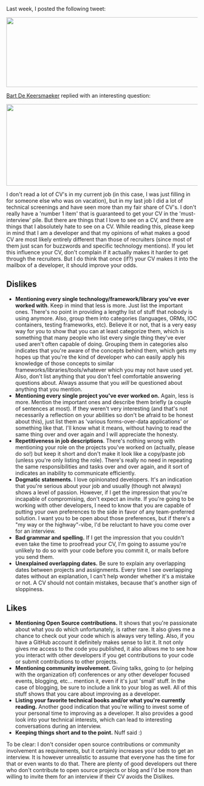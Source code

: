 Last week, I posted the following tweet:

<a href="/postcontent/first.png"><img src="/postcontent/first.png" alt="" title="first" width="546" height="184" class="aligncenter size-full wp-image-3452" /></a>

<a href="http://twitter.com/bart_dk" target="_blank">Bart De Keersmaeker</a> replied with an interesting question:

<a href="/postcontent/second.png"><img src="/postcontent/second.png" alt="" title="second" width="556" height="215" class="aligncenter size-full wp-image-3453" /></a>

I don't read a lot of CV's in my current job (in this case, I was just filling in for someone else who was on vacation), but in my last job I did a lot of technical screenings and have seen more than my fair share of CV's. I don't really have a 'number 1 item' that is guaranteed to get your CV in the 'must-interview' pile. But there are things that I love to see on a CV, and there are things that I absolutely hate to see on a CV. While reading this, please keep in mind that I am a developer and that my opinions of what makes a good CV are most likely entirely different than those of recruiters (since most of them just scan for buzzwords and specific technology mentions). If you let this influence your CV, don't complain if it actually makes it harder to get through the recruiters. But I do think that once (if?) your CV makes it into the mailbox of a developer, it should improve your odds. 

## Dislikes

- **Mentioning every single technology/framework/library you've ever worked with**. Keep in mind that less is more. Just list the important ones. There's no point in providing a lengthy list of stuff that nobody is using anymore. Also, group them into categories (languages, ORMs, IOC containers, testing frameworks, etc). Believe it or not, that is a very easy way for you to show that you can at least categorize them, which is something that many people who list every single thing they've ever used aren't often capable of doing. Grouping them in categories also indicates that you're aware of the concepts behind them, which gets my hopes up that you're the kind of developer who can easily apply his knowledge of those concepts to similar frameworks/libraries/tools/whatever which you may not have used yet. Also, don't list anything that you don't feel comfortable answering questions about. Always assume that you <em>will</em> be questioned about anything that you mention.
- **Mentioning every single project you've ever worked on.** Again, less is more. Mention the important ones and describe them briefly (a couple of sentences at most). If they weren't very interesting (and that's not necessarily a reflection on your abilities so don't be afraid to be honest about this), just list them as 'various forms-over-data applications' or something like that. I'll know what it means, without having to read the same thing over and over again and I will appreciate the honesty.
- **Repetitiveness in job descriptions**. There's nothing wrong with mentioning your role on the projects you've worked on (actually, please do so!) but keep it short and don't make it look like a copy/paste job (unless you're only listing the role). There's really no need in repeating the same responsibilities and tasks over and over again, and it sort of indicates an inability to communicate efficiently.
- **Dogmatic statements.** I love opinionated developers. It's an indication that you're serious about your job and usually (though not always) shows a level of passion. However, if I get the impression that you're incapable of compromising, don't expect an invite. If you're going to be working with other developers, I need to know that you are capable of putting your own preferences to the side in favor of any team-preferred solution. I want you to be open about those preferences, but if there's a "my way or the highway"-vibe, I'd be reluctant to have you come over for an interview.
- **Bad grammar and spelling.** If I get the impression that you couldn't even take the time to proofread your CV, I'm going to assume you're unlikely to do so with your code before you commit it, or mails before you send them.
- **Unexplained overlapping dates.** Be sure to explain any overlapping dates between projects and assignments. Every time I see overlapping dates without an explanation, I can't help wonder whether it's a mistake or not. A CV should not contain mistakes, because that's another sign of sloppiness.

## Likes

- **Mentioning Open Source contributions.** It shows that you're passionate about what you do which unfortunately, is rather rare. It also gives me a chance to check out your code which is always very telling. Also, if you have a GitHub account it definitely makes sense to list it. It not only gives me access to the code you published, it also allows me to see how you interact with other developers if you get contributions to your code or submit contributions to other projects.
- **Mentioning community involvement.** Giving talks, going to (or helping with the organization of) conferences or any other developer focused events, blogging, etc... mention it, even if it's just 'small' stuff. In the case of blogging, be sure to include a link to your blog as well. All of this stuff shows that you care about improving as a developer.
- **Listing your favorite technical books and/or what you're currently reading.** Another good indication that you're willing to invest some of your personal time to improving as a developer. It also provides a good look into your technical interests, which can lead to interesting conversations during an interview.
- **Keeping things short and to the point.** Nuff said :)

To be clear: I don't consider open source contributions or community involvement as requirements, but it certainly increases your odds to get an interview. It is however unrealistic to assume that everyone has the time for that or even wants to do that. There are plenty of good developers out there who don't contribute to open source projects or blog and I'd be more than willing to invite them for an interview if their CV avoids the Dislikes. 